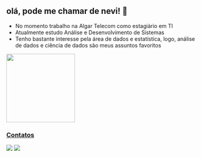 
## olá, pode me chamar de nevi! 👋
- No momento trabalho na Algar Telecom como estagiário em TI
- Atualmente estudo Análise e Desenvolvimento de Sistemas
- Tenho bastante interesse pela área de dados e estatística, logo, análise de dados e ciência de dados são meus assuntos favoritos
 
<div>
<a href="https://github.com/nevidev">
<img height="180em" src="https://github-readme-stats.vercel.app/api/top-langs/?username=nevidev&layout=compact&langs_count=7&theme=transparent"/>
</div>

 ### Contatos
 <div>
  <a href = "mailto:neto-garcia@outlook.com"><img src="https://img.shields.io/badge/Outlook-0078D4?style=for-the-badge&logo=microsoft-outlook&logoColor=white" target="_blank"></a>
  <a href="https://www.linkedin.com/in/netogm" target="_blank"><img src="https://img.shields.io/badge/-LinkedIn-%230077B5?style=for-the-badge&logo=linkedin&logoColor=white" target="_blank"></a> 
</div>

